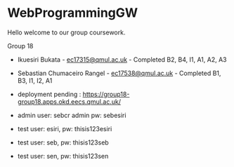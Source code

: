 # WebProgrammingGW
Hello welcome to our group coursework.

Group 18
- Ikuesiri Bukata - ec17315@qmul.ac.uk - Completed B2, B4, I1, A1, A2, A3
- Sebastian Chumaceiro Rangel - ec17538@qmul.ac.uk - Completed B1, B3, I1, I2, A1

- deployment pending : https://group18-group18.apps.okd.eecs.qmul.ac.uk/

- admin user: sebcr 
admin pw: sebesiri

- test user: esiri,
pw: thisis123esiri

- test user: seb,
pw: thisis123seb

- test user: sen,
pw: thisis123sen


